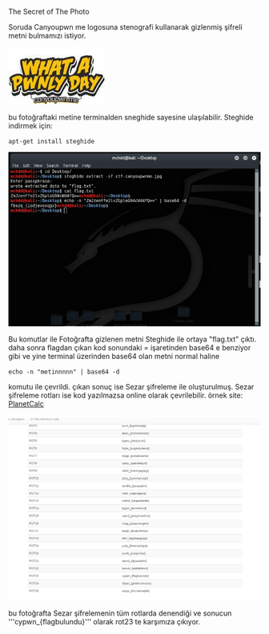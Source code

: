 The Secret of The Photo

Soruda Canyoupwn me logosuna stenografi kullanarak gizlenmiş şifreli metni bulmamızı istiyor.

![cypwn](img/ctf-canyoupwnme.jpg)

bu fotoğraftaki metine terminalden sneghide sayesine ulaşılabilir.
Steghide indirmek için:
```
apt-get install steghide
```

![komut](img/komut.png)

Bu komutlar ile Fotoğrafta gizlenen metni Steghide ile ortaya "flag.txt" çıktı.
 daha sonra flagdan çıkan kod sonundaki = işaretinden base64 e benziyor gibi ve yine terminal
 üzerinden base64 olan metni normal haline

 ```
 echo -n "metinnnnn" | base64 -d
 ```

komutu ile çevrildi.
çıkan sonuç ise Sezar şifreleme ile oluşturulmuş. Sezar şifreleme rotları ise kod yazılmazsa online
olarak çevrilebilir.
örnek site: [PlanetCalc](https://planetcalc.com/1434/)

![rot](img/rot.png)

bu fotoğrafta Sezar şifrelemenin tüm rotlarda denendiği ve sonucun '''cypwn_{flagbulundu}'''
olarak rot23 te karşımıza çıkıyor.
